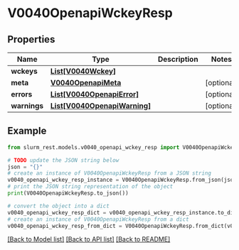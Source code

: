 # V0040OpenapiWckeyResp


## Properties

Name | Type | Description | Notes
------------ | ------------- | ------------- | -------------
**wckeys** | [**List[V0040Wckey]**](V0040Wckey.md) |  | 
**meta** | [**V0040OpenapiMeta**](V0040OpenapiMeta.md) |  | [optional] 
**errors** | [**List[V0040OpenapiError]**](V0040OpenapiError.md) |  | [optional] 
**warnings** | [**List[V0040OpenapiWarning]**](V0040OpenapiWarning.md) |  | [optional] 

## Example

```python
from slurm_rest.models.v0040_openapi_wckey_resp import V0040OpenapiWckeyResp

# TODO update the JSON string below
json = "{}"
# create an instance of V0040OpenapiWckeyResp from a JSON string
v0040_openapi_wckey_resp_instance = V0040OpenapiWckeyResp.from_json(json)
# print the JSON string representation of the object
print(V0040OpenapiWckeyResp.to_json())

# convert the object into a dict
v0040_openapi_wckey_resp_dict = v0040_openapi_wckey_resp_instance.to_dict()
# create an instance of V0040OpenapiWckeyResp from a dict
v0040_openapi_wckey_resp_from_dict = V0040OpenapiWckeyResp.from_dict(v0040_openapi_wckey_resp_dict)
```
[[Back to Model list]](../README.md#documentation-for-models) [[Back to API list]](../README.md#documentation-for-api-endpoints) [[Back to README]](../README.md)


